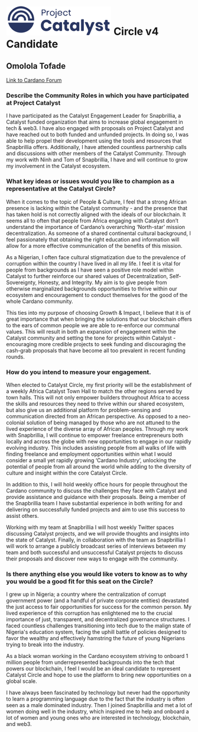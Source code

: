 # ![Project Catalyst](../assets/catalyst.svg) Circle v4 Candidate #

## Omolola Tofade ##

[Link to Cardano Forum](https://forum.cardano.org/t/omolola-platform-statement/109193)

### Describe the Community Roles in which you have participated at Project Catalyst ###

I have participated as the Catalyst Engagement Leader for Snapbrillia, a Catalyst funded organization that aims to increase global engagement in tech & web3. I have also engaged with proposals on Project Catalyst and have reached out to both funded and unfunded projects. In doing so, I was able to help propel their development using the tools and resources that Snapbrillia offers. Additionally, I have attended countless partnership calls and discussions with other members of the Catalyst Community. Through my work with Ninh and Tom of Snapbrillia, I have and will continue to grow my involvement in the Catalyst ecosystem.

### What key ideas or issues would you like to champion as a representative at the Catalyst Circle? ###

When it comes to the topic of People & Culture, I feel that a strong African presence is lacking within the Catalyst community - and the presence that has taken hold is not correctly aligned with the ideals of our blockchain. It seems all to often that people from Africa engaging with Catalyst don’t understand the importance of Cardano’s overarching ‘North-star’ mission decentralization. As someone of a shared continental cultural background, I feel passionately that obtaining the right education and information will allow for a more effective communication of the benefits of this mission. 

As a Nigerian, I often face cultural stigmatization due to the prevalence of corruption within the country I have lived in all my life. I feel it is vital for people from backgrounds as I have seen a positive role model within Catalyst to further reinforce our shared values of Decentralization, Self-Sovereignty, Honesty, and Integrity. My aim is to give people from otherwise marginalized backgrounds opportunities to thrive within our ecosystem and encouragement to conduct themselves for the good of the whole Cardano community. 

This ties into my purpose of choosing Growth & Impact, I believe that it is of great importance that when bringing the solutions that our blockchain offers to the ears of common people we are able to re-enforce our communal values. This will result in both an expansion of engagement within the Catalyst community and setting the tone for projects within Catalyst - encouraging more credible projects to seek funding and discouraging the cash-grab proposals that have become all too prevalent in recent funding rounds.

### How do you intend to measure your engagement. ###

When elected to Catalyst Circle, my first priority will be the establishment of a weekly Africa Catalyst Town Hall to match the other regions served by town halls. This will not only empower builders throughout Africa to access the skills and resources they need to thrive within our shared ecosystem, but also give us an additional platform for problem-sensing and communication directed from an African perspective. As opposed to a neo-colonial solution of being managed by those who are not attuned to the lived experience of the diverse array of African peoples. Through my work with Snapbrillia, I will continue to empower freelance entrepreneurs both locally and across the globe with new opportunities to engage in our rapidly evolving industry. This includes assisting people from all walks of life with finding freelance and employment opportunities within what I would consider a small yet rapidly growing ‘Cardano Industry’, unlocking the potential of people from all around the world while adding to the diversity of culture and insight within the core Catalyst Circle.

In addition to this, I will hold weekly office hours for people throughout the Cardano community to discuss the challenges they face with Catalyst and provide assistance and guidance with their proposals. Being a member of the Snapbrillia team I have substantial experience in both writing for and delivering on successfully funded projects and aim to use this success to assist others.

Working with my team at Snapbrillia I will host weekly Twitter spaces discussing Catalyst projects, and we will provide thoughts and insights into the state of Catalyst. Finally, in collaboration with the team as Snapbrillia I will work to arrange a publicly broadcast series of interviews between my team and both successful and unsuccessful Catalyst projects to discuss their proposals and discover new ways to engage with the community.

### Is there anything else you would like voters to know as to why you would be a good fit for this seat on the Circle? ###

I grew up in Nigeria; a country where the centralization of corrupt government power (and a handful of private corporate entities) devastated the just access to fair opportunities for success for the common person. My lived experience of this corruption has enlightened me to the crucial importance of just, transparent, and decentralized governance structures. I faced countless challenges transitioning into tech due to the malign state of Nigeria's education system, facing the uphill battle of policies designed to favor the wealthy and effectively hamstring the future of young Nigerians trying to break into the industry.

As a black woman working in the Cardano ecosystem striving to onboard 1 million people from underrepresented backgrounds into the tech that powers our blockchain, I feel I would be an ideal candidate to represent Catalyst Circle and hope to use the platform to bring new opportunities on a global scale.

I have always been fascinated by technology but never had the opportunity to learn a programming language due to the fact that the industry is often seen as a male dominated industry. Then I joined Snapbrillia and met a lot of women doing well in the industry, which inspired me to help and onboard a lot of women and young ones who are interested in technology, blockchain, and web3.